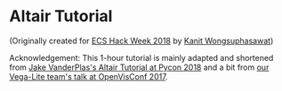# Altair Tutorial

(Originally created for [ECS Hack Week 2018](https://ecshackweek.github.io) by [Kanit Wongsuphasawat](http://kanitw.github.io))


Acknowledgement: This 1-hour tutorial is mainly adapted and shortened from [Jake VanderPlas's Altair Tutorial at Pycon 2018](http://github.com/altair-viz/altair-tutorial) and a bit from [our Vega-Lite team's talk at OpenVisConf 2017](https://www.youtube.com/watch?v=9uaHRWj04D4).

